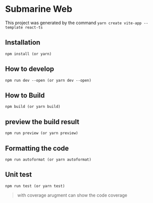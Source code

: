<!---
  Licensed under the Apache License, Version 2.0 (the "License");
  you may not use this file except in compliance with the License.
  You may obtain a copy of the License at

   http://www.apache.org/licenses/LICENSE-2.0

  Unless required by applicable law or agreed to in writing, software
  distributed under the License is distributed on an "AS IS" BASIS,
  WITHOUT WARRANTIES OR CONDITIONS OF ANY KIND, either express or implied.
  See the License for the specific language governing permissions and
  limitations under the License. See accompanying LICENSE file.
-->

# Submarine Web

This project was generated by the command `yarn create vite-app --template react-ts`

## Installation
```
npm install (or yarn)
```

## How to develop
```
npm run dev --open (or yarn dev --open)
```

## How to Build
```
npm build (or yarn build)
```

## preview the build result
```
npm run preview (or yarn preview)
```

## Formatting the code
```
npm run autoformat (or yarn autoformat)
```

## Unit test
```
npm run test (or yarn test)
```
> with coverage arugment can show the code coverage
